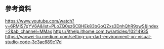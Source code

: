 ## 參考資料
https://www.youtube.com/watch?v=6RMlS7qYV6A&list=PLoZQ0sz6CBHEk83bGoQZxs3DnhQhR9xwS&index=2&ab_channel=MMax
https://ithelp.ithome.com.tw/articles/10214935
https://yanwei-liu.medium.com/setting-up-dart-environment-on-visual-studio-code-3c3ac689c17d
